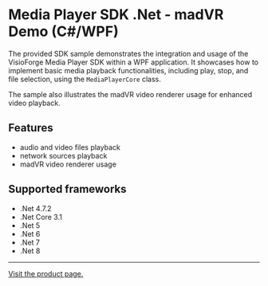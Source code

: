 ﻿# Media Player SDK .Net - madVR Demo (C#/WPF)

The provided SDK sample demonstrates the integration and usage of the VisioForge Media Player SDK within a WPF application. It showcases how to implement basic media playback functionalities, including play, stop, and file selection, using the `MediaPlayerCore` class.

The sample also illustrates the madVR video renderer usage for enhanced video playback.

## Features

* audio and video files playback
* network sources playback
* madVR video renderer usage

## Supported frameworks

* .Net 4.7.2
* .Net Core 3.1
* .Net 5
* .Net 6
* .Net 7
* .Net 8

---

[Visit the product page.](https://www.visioforge.com/media-player-sdk-net)
